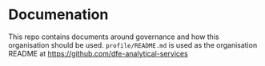 # Documenation

This repo contains documents around governance and how this organisation should be
used. `profile/README.md` is used as the organisation README at https://github.com/dfe-analytical-services
